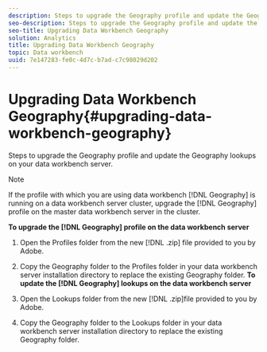 ```yaml
---
description: Steps to upgrade the Geography profile and update the Geography lookups on your data workbench server.
seo-description: Steps to upgrade the Geography profile and update the Geography lookups on your data workbench server.
seo-title: Upgrading Data Workbench Geography
solution: Analytics
title: Upgrading Data Workbench Geography
topic: Data workbench
uuid: 7e147283-fe0c-4d7c-b7ad-c7c98029d202
---
```


# Upgrading Data Workbench Geography{#upgrading-data-workbench-geography}

Steps to upgrade the Geography profile and update the Geography lookups on your data workbench server.

>[!NOTE]
>
>If the profile with which you are using data workbench [!DNL Geography] is running on a data workbench server cluster, upgrade the [!DNL Geography] profile on the master data workbench server in the cluster.

**To upgrade the [!DNL Geography] profile on the data workbench server** 

1. Open the Profiles folder from the new [!DNL .zip] file provided to you by Adobe.
1. Copy the Geography folder to the Profiles folder in your data workbench server installation directory to replace the existing Geography folder.
**To update the [!DNL Geography] lookups on the data workbench server**

1. Open the Lookups folder from the new [!DNL .zip]file provided to you by Adobe. 
1. Copy the Geography folder to the Lookups folder in your data workbench server installation directory to replace the existing Geography folder.

